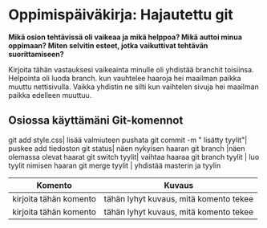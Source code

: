 # Oppimispäiväkirja: Hajautettu git

__Mikä osion tehtävissä oli vaikeaa ja mikä helppoa? Mikä auttoi minua oppimaan? Miten selvitin esteet, jotka vaikuttivat tehtävän suorittamiseen?__

Kirjoita tähän vastauksesi
vaikeainta minulle oli yhdistää branchit toisiinsa. Helpointa oli luoda branch.
kun vauhtelee haaroja hei maailman paikka muuttu nettisivulla. 
Vaikka yhdistin ne silti kun vaihtelen sivuja hei maailman paikka edelleen muuttuu. 

## Osiossa käyttämäni Git-komennot
git add style.css| lisää valmiuteen pushata 
git commit -m " lisätty tyylit"| puskee add tiedoston
git status| näen nykyisen haaran
git branch |näen olemassa olevat haarat
git switch tyylit| vaihtaa haaraa
git branch tyylit | luo tyylit nimisen haaran 
git merge tyylit | yhdistää masterin ja tyylin

| Komento | Kuvaus |
| --------| ------ |
| kirjoita tähän komento | tähän lyhyt kuvaus, mitä komento tekee |
| kirjoita tähän komento | tähän lyhyt kuvaus, mitä komento tekee |